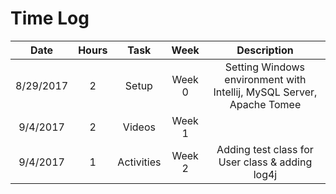 # Time Log
| Date      | Hours | Task   | Week   | Description   |
| :------:  |:-----:| :-----:|:----: | :------------:|
| 8/29/2017 | 2     | Setup | Week 0 | Setting Windows environment with Intellij, MySQL Server, Apache Tomee |
| 9/4/2017  | 2     | Videos | Week 1 |  |
| 9/4/2017  | 1     | Activities | Week 2 | Adding test class for User class & adding log4j |
